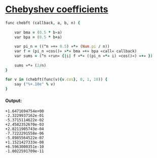 [1]: http://rosettacode.org/wiki/Chebyshev_coefficients

# [Chebyshev coefficients][1]

```ruby
func chebft (callback, a, b, n) {
 
    var bma = (0.5 * b-a)
    var bpa = (0.5 * b+a)
 
    var pi_n = ((^n »+» 0.5) »*» (Num.pi / n))
    var f = (pi_n »cos()» »*» bma »+» bpa «call« callback)
    var sums = (^n «run« {|i| f »*« ((pi_n »*» i) »cos()») «+» })
 
    sums »*» (2/n)
}
 
for v in (chebft(func(v){v.cos}, 0, 1, 10)) {
    say ("%+.10e" % v)
}
```

#### Output:
```
+1.6471694754e+00
-2.3229937162e-01
-5.3715114622e-02
+2.4582352670e-03
+2.8211905743e-04
-7.7222291558e-06
-5.8985564522e-07
+1.1521427333e-08
+6.5963000351e-10
-1.0022591709e-11
```
